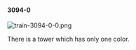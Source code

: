 #### 3094-0
![train-3094-0-0.png](https://github.com/lil-lab/nlvr/raw/master/nlvr/train/images/31/train-3094-0-0.png "train-3094-0-0.png")

There is a tower which has only one color.